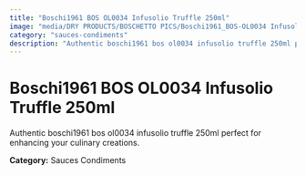 ```yaml
---
title: "Boschi1961 BOS OL0034 Infusolio Truffle 250ml"
image: "media/DRY PRODUCTS/BOSCHETTO PICS/Boschi1961_BOS-OL0034 Infusolio Truffle 250ml.png"
category: "sauces-condiments"
description: "Authentic boschi1961 bos ol0034 infusolio truffle 250ml perfect for enhancing your culinary creations."
---
```


# Boschi1961 BOS OL0034 Infusolio Truffle 250ml

Authentic boschi1961 bos ol0034 infusolio truffle 250ml perfect for enhancing your culinary creations.

**Category:** Sauces Condiments
